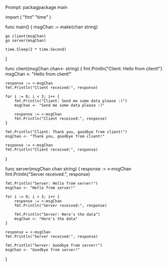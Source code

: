 Prompt: packagpackage main

import (
    "fmt"
    "time"
)

func main() {
    msgChan := make(chan string)

    go client(msgChan)
    go server(msgChan)

    time.Sleep(2 * time.Second)
}

func client(msgChan chan<- string) {
    fmt.Println("Client: Hello from client!")
    msgChan <- "Hello from client!"

    response := <-msgChan
    fmt.Println("Client received:", response)

    for i := 0; i < 3; i++ {
        fmt.Println("Client: Send me some data please :)")
        msgChan <- "Send me some data please :)"

        response := <-msgChan
        fmt.Println("Client received:", response)
    }

    fmt.Println("Client: Thank you, goodbye from client!")
    msgChan <- "Thank you, goodbye from client!"

    response := <-msgChan
    fmt.Println("Client received:", response)
}

func server(msgChan chan string) {
    response := <-msgChan
    fmt.Println("Server received:", response)

    fmt.Println("Server: Hello from server!")
    msgChan <- "Hello from server!"

    for i := 0; i < 3; i++ {
        response := <-msgChan
        fmt.Println("Server received:", response)

        fmt.Println("Server: Here's the data")
        msgChan <- "Here's the data"
    }

    response = <-msgChan
    fmt.Println("Server received:", response)

    fmt.Println("Server: Goodbye from server!")
    msgChan <- "Goodbye from server!"
}